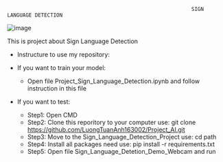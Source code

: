                                                                 SIGN LANGUAGE DETECTION

![image](https://github.com/LuongTuanAnh163002/Project_AI/assets/114805429/049fe447-a0d1-4619-848f-e877dfc88d7d)


This is project about Sign Language Detection


* Instructure to use my repository:
+ If you want to train your model:
  - Open file Project_Sign_Language_Detection.ipynb and follow instruction in this file
  
+ If you want to test:
  - Step1: Open CMD
  - Step2: Clone this reporitory to your computer use: git clone https://github.com/LuongTuanAnh163002/Project_AI.git
  - Step3: Move to the Sign_Language_Detection_Project use: cd path
  - Step4: Install all packages need use: pip install -r requirements.txt
  - Step5: Open file Sign_Language_Detetion_Demo_Webcam and run
